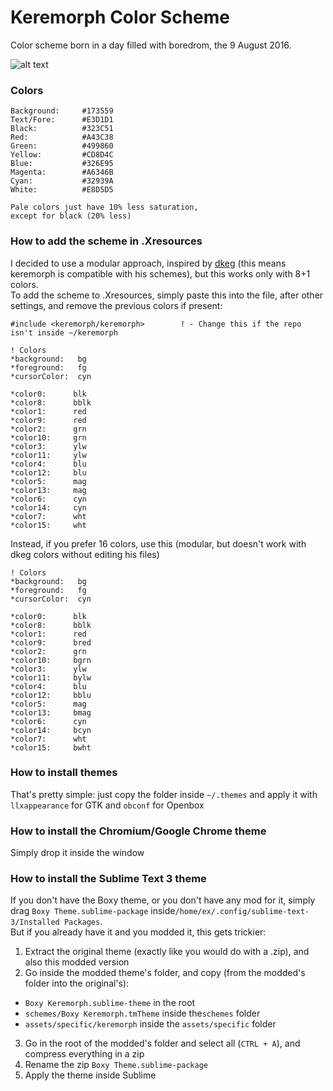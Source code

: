 # Keremorph Color Scheme

Color scheme born in a day filled with boredrom, the 9 August 2016.

![alt text](https://raw.githubusercontent.com/exentio/keremorph/master/preview.png "Preview")

### Colors

    Background:     #173559
    Text/Fore:      #E3D1D1
    Black:          #323C51
    Red:            #A43C38
    Green:          #499860
    Yellow:         #CD8D4C
    Blue:           #326E95
    Magenta:        #A6346B
    Cyan:           #32939A
    White:          #E8D5D5
    
    Pale colors just have 10% less saturation,
    except for black (20% less)

### How to add the scheme in .Xresources

I decided to use a modular approach, inspired by [dkeg](https://github.com/dkeg) (this means keremorph is compatible with his schemes), but this works only with 8+1 colors.  
To add the scheme to .Xresources, simply paste this into the file, after other settings, and remove the previous colors if present:

    #include <keremorph/keremorph>        ! - Change this if the repo isn't inside ~/keremorph

    ! Colors
    *background:   bg
    *foreground:   fg
    *cursorColor:  cyn

    *color0:      blk
    *color8:      bblk
    *color1:      red
    *color9:      red
    *color2:      grn
    *color10:     grn
    *color3:      ylw
    *color11:     ylw
    *color4:      blu
    *color12:     blu
    *color5:      mag
    *color13:     mag
    *color6:      cyn
    *color14:     cyn
    *color7:      wht
    *color15:     wht

Instead, if you prefer 16 colors, use this (modular, but doesn't work with dkeg colors without editing his files)

    ! Colors
    *background:   bg
    *foreground:   fg
    *cursorColor:  cyn

    *color0:      blk
    *color8:      bblk
    *color1:      red
    *color9:      bred
    *color2:      grn
    *color10:     bgrn
    *color3:      ylw
    *color11:     bylw
    *color4:      blu
    *color12:     bblu
    *color5:      mag
    *color13:     bmag
    *color6:      cyn
    *color14:     bcyn
    *color7:      wht
    *color15:     bwht

### How to install themes

That's pretty simple: just copy the folder inside `~/.themes` and apply it with `llxappearance` for GTK and `obconf` for Openbox

### How to install the Chromium/Google Chrome theme

Simply drop it inside the window

### How to install the Sublime Text 3 theme

If you don't have the Boxy theme, or you don't have any mod for it, simply drag `Boxy Theme.sublime-package` inside`/home/ex/.config/sublime-text-3/Installed Packages`.  
But if you already have it and you modded it, this gets trickier:  
1. Extract the original theme (exactly like you would do with a .zip), and also this modded version  
2. Go inside the modded theme's folder, and copy (from the modded's folder into the original's):   
  * `Boxy Keremorph.sublime-theme` in the root  
  * `schemes/Boxy Keremorph.tmTheme` inside the`schemes` folder  
  * `assets/specific/keremorph` inside the `assets/specific` folder  
3. Go in the root of the modded's folder and select all (`CTRL + A`), and compress everything in a zip  
4. Rename the zip `Boxy Theme.sublime-package`  
5. Apply the theme inside Sublime  
